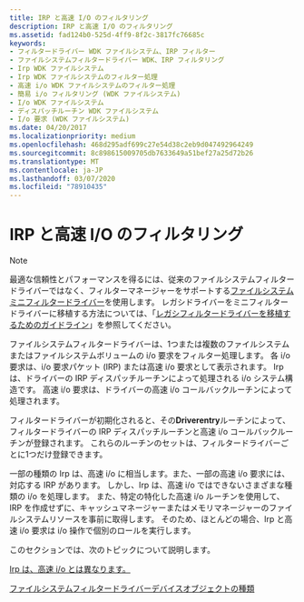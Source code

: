 ```yaml
---
title: IRP と高速 I/O のフィルタリング
description: IRP と高速 I/O のフィルタリング
ms.assetid: fad124b0-525d-4ff9-8f2c-3817fc76685c
keywords:
- フィルタードライバー WDK ファイルシステム、IRP フィルター
- ファイルシステムフィルタードライバー WDK、IRP フィルタリング
- Irp WDK ファイルシステム
- Irp WDK ファイルシステムのフィルター処理
- 高速 i/o WDK ファイルシステムのフィルター処理
- 簡易 i/o フィルタリング (WDK ファイルシステム)
- I/o WDK ファイルシステム
- ディスパッチルーチン WDK ファイルシステム
- I/o 要求 (WDK ファイルシステム)
ms.date: 04/20/2017
ms.localizationpriority: medium
ms.openlocfilehash: 468d295adf699c27e54d38c2eb9d047492964249
ms.sourcegitcommit: 8c898615009705db7633649a51bef27a25d72b26
ms.translationtype: MT
ms.contentlocale: ja-JP
ms.lasthandoff: 03/07/2020
ms.locfileid: "78910435"
---
```

# <a name="filtering-irps-and-fast-io"></a>IRP と高速 I/O のフィルタリング

> [!NOTE]
> 最適な信頼性とパフォーマンスを得るには、従来のファイルシステムフィルタードライバーではなく、フィルターマネージャーをサポートする[ファイルシステムミニフィルタードライバー]((https://docs.microsoft.com/windows-hardware/drivers/ifs/filter-manager-concepts))を使用します。 レガシドライバーをミニフィルタードライバーに移植する方法については、「[レガシフィルタードライバーを移植するためのガイドライン](guidelines-for-porting-legacy-filter-drivers.md)」を参照してください。

ファイルシステムフィルタードライバーは、1つまたは複数のファイルシステムまたはファイルシステムボリュームの i/o 要求をフィルター処理します。 各 i/o 要求は、i/o 要求パケット (IRP) または高速 i/o 要求として表示されます。 Irp は、ドライバーの IRP ディスパッチルーチンによって処理される i/o システム構造です。 高速 i/o 要求は、ドライバーの高速 i/o コールバックルーチンによって処理されます。

フィルタードライバーが初期化されると、その**Driverentry**ルーチンによって、フィルタードライバーの IRP ディスパッチルーチンと高速 i/o コールバックルーチンが登録されます。 これらのルーチンのセットは、フィルタードライバーごとに1つだけ登録できます。

一部の種類の Irp は、高速 i/o に相当します。また、一部の高速 i/o 要求には、対応する IRP があります。 しかし、Irp は、高速 i/o ではできないさまざまな種類の i/o を処理します。 また、特定の特化した高速 i/o ルーチンを使用して、IRP を作成せずに、キャッシュマネージャーまたはメモリマネージャーのファイルシステムリソースを事前に取得します。 そのため、ほとんどの場合、Irp と高速 i/o 要求は i/o 操作で個別のロールを実行します。

このセクションでは、次のトピックについて説明します。

[Irp は、高速 i/o とは異なります。](irps-are-different-from-fast-i-o.md)

[ファイルシステムフィルタードライバーデバイスオブジェクトの種類](types-of-device-objects-used-by-file-system-filter-drivers.md)
